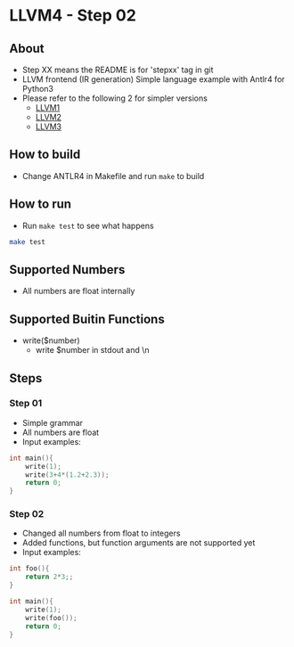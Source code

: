 # LLVM4 - Step 02

## About

* Step XX means the README is for 'stepxx' tag in git
* LLVM frontend (IR generation) Simple language example with Antlr4 for Python3
* Please refer to the following 2 for simpler versions
  * [LLVM1](https://github.com/sokoide/llvm1)
  * [LLVM2](https://github.com/sokoide/llvm2)
  * [LLVM3](https://github.com/sokoide/llvm3)


## How to build

* Change ANTLR4 in Makefile and run `make` to build

## How to run

* Run `make test` to see what happens

```sh
make test

```

## Supported Numbers

* All numbers are float internally

## Supported Buitin Functions

* write($number)
  * write $number in stdout and \n

## Steps

### Step 01

* Simple grammar
* All numbers are float
* Input examples:

```c
int main(){
	write(1);
	write(3+4*(1.2+2.3));
	return 0;
}
```

### Step 02

* Changed all numbers from float to integers
* Added functions, but function arguments are not supported yet
* Input examples:

```c
int foo(){
	return 2*3;;
}

int main(){
	write(1);
	write(foo());
	return 0;
}
```


